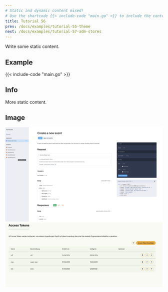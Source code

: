 ```yaml
---
# Static and dynamic content mixed!
# Use the shortcode {{< include-code "main.go" >}} to include the content of the file as a go-code block.
title: Tutorial 56
prev: /docs/examples/tutorial-55-theme
next: /docs/examples/tutorial-57-adm-stores
---
```


Write some static content.

## Example
{{< include-code "main.go" >}}

## Info
More static content.

## Image
![](screenshot-01.png)
![](screenshot-02.png)
